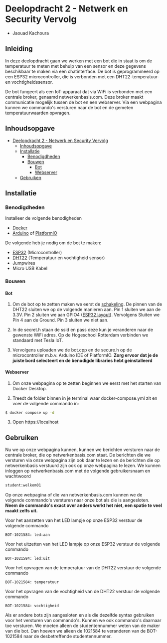 # Deelopdracht 2 - Netwerk en Security Vervolg
- Jaouad Kachoura

## Inleiding
In deze deelopdracht gaan we werken met een bot die in staat is om de temperatuur te meten met behulp van een sensor en deze gegevens beschikbaar te maken via een chatinterface. De bot is geprogrammeerd op een ESP32 microcontroller, die is verbonden met een DHT22-temperatuur- en vochtigheidssensor.

De bot fungeert als een IoT-apparaat dat via WiFi is verbonden met een centrale broker, genaamd netwerkenbasis.com. Deze broker maakt communicatie mogelijk tussen de bot en een webserver. Via een webpagina kunnen we commando's versturen naar de bot en de gemeten temperatuurwaarden opvragen.
## Inhoudsopgave

- [Deelopdracht 2 - Netwerk en Security Vervolg](#deelopdracht-2---netwerk-en-security-vervolg)
  - [Inhoudsopgave](#inhoudsopgave)
  - [Installatie](#installatie)
    - [Benodigdheden](#benodigdheden)
    - [Bouwen](#bouwen)
      - [Bot](#bot)
      - [Webserver](#webserver)
  - [Gebruiken](#gebruiken)

## Installatie

### Benodigdheden
Installeer de volgende benodigheden

- [Docker](https://www.docker.com/products/docker-desktop/) 
- [Arduino](https://www.arduino.cc/en/software) of [PlatformIO](https://platformio.org/platformio-ide)
  
De volgende heb je nodig om de bot te maken:
    
- [ESP32](https://www.antratek.nl/nodemcu-32s-esp32-wifi-bluetooth-development-board) (Microcontroller)
- [DHT22](https://learn.adafruit.com/dht/overview) (Temperatuur en vochtigheid sensor)
- Jumpwires
- Micro USB Kabel


### Bouwen

#### Bot
1. Om de bot op te zetten maken we eerst de [schakeling](images/schakeling.png). De pinnen van de DHT22 sluiten we op de volgende manieren aan. Pin 1 sluiten we aan de 3.3V. Pin 2 sluiten we aan GPIO4 ([ESP32 layout](images/esp32layout.png)). Vervolgens Sluiten we Pin 4 aan de Ground. Pin 3 sluiten we niet aan.

2. In de secret.h staan de ssid en pass deze kun je veranderen naar de gewenste WiFi adres. Op de Hogeschool Rotterdam verbinden we standaard met Tesla IoT.
   
3. Vervolgens uploaden we de bot.cpp en de secure.h op de microcontroller m.b.v. Arduino IDE of PlatformIO. **Zorg ervoor dat je de juiste bord selecteert en de benodigde libraries hebt geinstalleerd**

#### Webserver
1. Om onze webpagina op te zetten beginnen we eerst met het starten van Docker Desktop.

2. Treedt de folder binnen in je terminal waar docker-compose.yml zit en voer de volgende commando in:
   
```bash
$ docker compose up -d
```

3. Open https://localhost

## Gebruiken

Nu we op onze webpagina kunnen, kunnen we berichten versturen naar de centrale broker, die op netwerkenbasis.com staat. De berichten die we versturen via onze webpagina zijn ook daar te lezen en de berichten die op netwerkenbasis verstuurd zijn ook op onze webpagina te lezen. We kunnen inloggen op netwerkenbasis.com met de volgende gebruikersnaam en wachtwoord

```bash
student:welkom01
```
Op onze webpagina of die van netwerkenbasis.com kunnen we de volgende commando's versturen naar onze bot als die is aangesloten. **Neem de commando's exact over anders werkt het niet, een spatie te veel maakt zelfs uit.**

Voor het aanzetten van het LED lampje op onze ESP32 verstuur de volgende commando
```
BOT-1021584: led:aan
```

Voor het uitzetten van het LED lampje op onze ESP32 verstuur de volgende commando
```
BOT-1021584: led:uit
```

Voor het opvragen van de temperatuur van de DHT22 verstuur de volgende commando
```
BOT-1021584: temperatuur
```

Voor het opvragen van de vochtigheid van de DHT22 verstuur de volgende commando
```
BOT-1021584: vochtigheid
```

Als er andere bots zijn aangesloten en als die dezelfde syntax gebruiken voor het versturen van commando's. Kunnen we ook commando's daarnaar toe versturen. We moeten alleen de studentennummer weten van de maker van die bot. Dan hoeven we alleen de 1021584 te veranderen van de BOT-1021584 naar de desbetreffende studentennummer.


